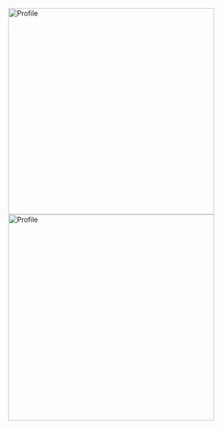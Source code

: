 <img src="https://github.com/luanbalves/luanbalves/assets/88348475/d8ba9b1c-8ee7-4745-86cf-c22330ac6096" alt="Profile" height="420">
<img src="https://github.com/luanbalves/luanbalves/assets/88348475/fb64a863-a9a3-4717-8282-06c4b42f20ba" alt="Profile" height="420">
